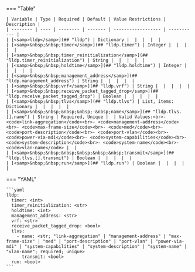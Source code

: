 <!--
  ~ Copyright (c) 2025 Arista Networks, Inc.
  ~ Use of this source code is governed by the Apache License 2.0
  ~ that can be found in the LICENSE file.
  -->
=== "Table"

    | Variable | Type | Required | Default | Value Restrictions | Description |
    | -------- | ---- | -------- | ------- | ------------------ | ----------- |
    | [<samp>lldp</samp>](## "lldp") | Dictionary |  |  |  |  |
    | [<samp>&nbsp;&nbsp;timer</samp>](## "lldp.timer") | Integer |  |  |  |  |
    | [<samp>&nbsp;&nbsp;timer_reinitialization</samp>](## "lldp.timer_reinitialization") | String |  |  |  |  |
    | [<samp>&nbsp;&nbsp;holdtime</samp>](## "lldp.holdtime") | Integer |  |  |  |  |
    | [<samp>&nbsp;&nbsp;management_address</samp>](## "lldp.management_address") | String |  |  |  |  |
    | [<samp>&nbsp;&nbsp;vrf</samp>](## "lldp.vrf") | String |  |  |  |  |
    | [<samp>&nbsp;&nbsp;receive_packet_tagged_drop</samp>](## "lldp.receive_packet_tagged_drop") | Boolean |  |  |  |  |
    | [<samp>&nbsp;&nbsp;tlvs</samp>](## "lldp.tlvs") | List, items: Dictionary |  |  |  |  |
    | [<samp>&nbsp;&nbsp;&nbsp;&nbsp;-&nbsp;name</samp>](## "lldp.tlvs.[].name") | String | Required, Unique |  | Valid Values:<br>- <code>link-aggregation</code><br>- <code>management-address</code><br>- <code>max-frame-size</code><br>- <code>med</code><br>- <code>port-description</code><br>- <code>port-vlan</code><br>- <code>power-via-mdi</code><br>- <code>system-capabilities</code><br>- <code>system-description</code><br>- <code>system-name</code><br>- <code>vlan-name</code> |  |
    | [<samp>&nbsp;&nbsp;&nbsp;&nbsp;&nbsp;&nbsp;transmit</samp>](## "lldp.tlvs.[].transmit") | Boolean |  |  |  |  |
    | [<samp>&nbsp;&nbsp;run</samp>](## "lldp.run") | Boolean |  |  |  |  |

=== "YAML"

    ```yaml
    lldp:
      timer: <int>
      timer_reinitialization: <str>
      holdtime: <int>
      management_address: <str>
      vrf: <str>
      receive_packet_tagged_drop: <bool>
      tlvs:
        - name: <str; "link-aggregation" | "management-address" | "max-frame-size" | "med" | "port-description" | "port-vlan" | "power-via-mdi" | "system-capabilities" | "system-description" | "system-name" | "vlan-name"; required; unique>
          transmit: <bool>
      run: <bool>
    ```
